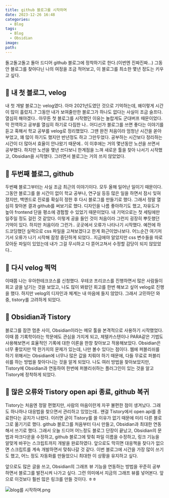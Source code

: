 ```yaml
---
title: github 블로그를 시작하며
date: 2023-12-26 16:48
categories:
  - Blog
tags:
  - Blog
  - Obsidian
image: 
path:
---
```

돌고돌고돌고 돌아 드디어 github 블로그에 정착하기로 한다.(이번엔 진짜진짜...) 그동안 블로그를 찾아다닌 나의 여정을 조금 적어보고, 이 블로그를 최소한 몇년 정도는 키우고 싶다.

## 🌈 내 첫 블로그, velog
내 첫 개발 블로그는 velog였다. 아마 2021년도였던 것으로 기억하는데, 왜이렇게 시간이 많이 흘렀지..? 그동안 내가 보여줄만한 블로그가 하나도 없다는 사실이 조금 슬프다. 열심히 해야겠다..
아무튼 첫 블로그를 시작했던 이유는 놀랍게도 군대버프 때문이었다. 막 전역하고 공부를 열심히 하기로 다짐한 나.. 어디선가 블로그를 쓰면 좋다는 이야기를 듣고 혹해서 학교 공부를 velog로 정리했었다. 그땐 완전 처음이라 엄청난 시간을 쏟아부었고, 꽤 많이 하기도 했지만 반년정도 하고 그만두었다. 공부하는 시간보다 정리하는 시간이 더 많아서 효율이 안나왔기 때문에.. 이 이후에는 거의 몇년동안 노션을 쓰면서 공부했다. 하지만 노션을 몇년 쓰다보니 한계점을 느껴 새로운 툴을 찾아 나서기 시작했고, Obsidian을 시작했다. 그러면서 블로그는 거의 쓰지 않았었다.

## 🌈 두번째 블로그, github
두번째 블로그부터는 사실 조금 최근의 이야기이다. 모두 올해 일어난 일이기 때문이다. 그동안 블로그를 쓸 시간이 없이 학교 공부나, 연구실 등등 많은 일을 하면서 잠시 잊혀졌지만, 백엔드로 진로를 확실히 정한 후 다시 블로그를 만들기로 했다. 그래서 정말 열심히 찾아본 결과 github를 써보기로 했다. 디자인을 나름 좋아하기도 했고, 자유도가 높아 frontend 단을 평소에 경험할 수 있었기 때문이었다. 내 기억으로는 첫 세팅에만 일주일 정도 걸린 것 같았다. 이렇게 공을 들인 것이 처음이라 그런지 굉장히 뿌듯했던 기억이 있다. 하지만 처음이라 그런가.. 곳곳에서 오류가 나타나기 시작했다. 예전에 하드코딩했던 실력으로 css 파일을 고쳐보겠다고 한게 화근이었나보다. 어느순간 여기저기서 오류가 나기 시작해 잠정 중단하게 되었다.. 지금에야 알았지만 css 변수들을 따로 모아둔 파일이 있었는데 내가 그걸 무시하고 다 뜯어고쳐서 수정할 감당이 되지 않았었다..

## 🌈 다시 velog 찍먹
이때쯤 나는 우아한테크코스를 신청했다. 우테코 프리코스를 진행하면서 많은 사람들이 회고 글을 남기는 것을 보았고, 나도 많이 봐왔던 회고를 한번 해보고 싶어 velog로 진행을 했다. 하지만 velog의 디자인과 체계는 내 마음에 들지 않았다. 그래서 고민하던 와중, tistory를 고려하게 되었다.

## 🌈 Obsidian과 Tistory
블로그를 잠깐 멈춘 사이, Obsidian이라는 메모 툴을 본격적으로 사용하기 시작했었다. 이때 쯤 기록학이라는 학문에도 관심을 가지게 되고, 제텔카스텐이나 PARA같은 기법도 사용해보면서 효율적인 기록에 대한 이론을 한창 찾아보고 적용해보았다. Obsidian은 너무 좋았지만 딱 한가지의 문제가 있는데, 나만 볼수 있다는 점이다. 웹에 퍼블리쉬를 하기 위해서는 Obsidian에 너무나 많은 값을 치뤄야 하기 때문에, 다들 무료로 퍼블리쉬를 하는 방법을 찾아다니는 것을 알게 되었다. 나도 여러 방법을 찾아보았지만, Tistory에 Obsidian과 연동하여 한번에 퍼블리쉬하는 플러그인이 있는 것을 알고 Tistory에 정착하게 되었다.

## 🌈 많은 오류와 Tistory open api 종료, github 복귀
Tistory는 처음엔 정말 편했지만, 사람의 마음이란게 자꾸 불편한 점이 생겨났다. 그래도 하나하나 대응법을 찾으면서 관리하고 있었는데.. 왠걸 Tistory에서 open api를 종료한다는 공지가 나왔다. 이러면 굳이 Tistory를 쓸 이유가 없기 때문에 미리 다른 블로그로 옮기기로 했다.
github 블로그를 처음부터 다시 만들고, Obsidian과 최대한 연동해서 쓰기로 했다. 그래서 오늘 드디어 어느정도 블로그 단장이 끝났고, Obsidian의 문법과 마크다운을 수정하고, github 블로그에 맞춰 파일 이름을 수정하고, 링크 기능을 알맞게 바꾸는 스크립트까지 개발을 완료하였다. 앞으로도 막히면 대응책을 찾다가 없으면 스크립트를 계속 개발하면서 맞춰나갈 것 같다. 이번 블로그에 시간을 가장 많이 쓰기도 했고, 어느 정도 자동화를 만들었으니 최대한 이 상황을 유지하고 싶다.

앞으로도 많은 글을 쓰고, Obsidian의 그래프 뷰 기능을 연동하는 방법을 꾸준히 공부하면서 블로그를 발전시켜 나가고 싶다. 그런 의미에서 지금의 그래프 뷰를 넣어본다. 앞으로 이것보다 훨씬 많은 링크를 만들 것이다. ㅎㅎ

![blog를 시작하며.png](https://sonjh919.github.io/posts/blog를-시작하며.png)
